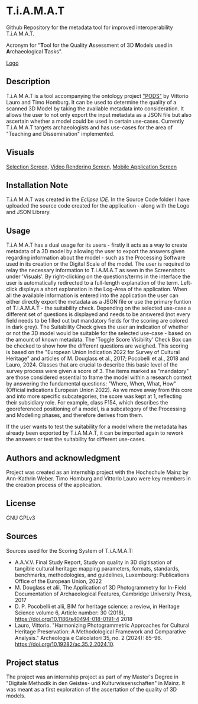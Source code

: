 # T.i.A.M.A.T
Github Repository for the metadata tool for improved interoperability T.i.A.M.A.T.

Acronym for "**T**ool for the Qual**i**ty **A**ssessment of 3D **M**odels used in **A**rchaeological **T**asks". 

[Logo](Logo_Tiamat.png)

## Description
T.i.A.M.A.T is a tool accompanying the ontology project ["PODS"](https://github.com/Vlauro/PODS) by Vittorio Lauro and Timo Homburg. It can be used to determine the quality of a scanned 3D Model by taking the available metadata into consideration. It allows the user to not only export the input metadata as a JSON file but also ascertain whether a model could be used in certain use-cases. Currently T.i.A.M.A.T targets archaeologists and has use-cases for the area of "Teaching and Dissemination" implemented.

## Visuals
[Selection Screen](Selection_Screen.png), 
[Video Rendering Screen](Video_Rendering.png), 
[Mobile Application Screen](Mobile_Application_Screen.png)

## Installation Note
T.i.A.M.A.T was created in the _Eclipse IDE_. In the Source Code folder I have uploaded the source code created for the application - along with the Logo and JSON Library.

## Usage
T.i.A.M.A.T has a dual usage for its users - firstly it acts as a way to create metadata of a 3D model by allowing the user to export the answers given regarding information about the model - such as the Processing Software used in its creation or the Digital Scale of the model. The user is required to relay the necessary information to T.i.A.M.A.T as seen in the Screenshots under 'Visuals'. By right-clicking on the questions/terms in the interface the user is automatically redirected to a full-length explanation of the term. Left-click displays a short explanation in the Log-Area of the application.
When all the available information is entered into the application the user can either directly export the metadata as a JSON file or use the primary funtion of T.i.A.M.A.T - the suitability check. Depending on the selected use-case a different set of questions is displayed and needs to be answered (not every field needs to be filled out but mandatory fields for the scoring are colored in dark grey). The Suitability Check gives the user an indication of whether or not the 3D model would be suitable for the selected use-case - based on the amount of known metadata. The 'Toggle Score Visibility' Check Box can be checked to show how the different questions are weighed. 
This scoring is based on the "European Union Indication 2022 for Survey of Cultural Heritage" and articles of M. Douglass et al., 2017; Pocobelli et al., 2018 and Lauro, 2024. 
Classes that are crucial to describe this basic level of the survey process were given a score of 3.
The items marked as "mandatory" are those considered essential to frame the model within a research context by answering the fundamental questions: "Where, When, What, How" (Official indications European Union 2022). As we move away from this core and into more specific subcategories, the score was kept at 1, reflecting their subsidiary role. For example, class F154, which describes the georeferenced positioning of a model, is a subcategory of the Processing and Modelling phases, and therefore derives from them.

If the user wants to test the suitability for a model where the metadata has already been exported by T.i.A.M.A.T, it can be imported again to rework the answers or test the suitability for different use-cases.

## Authors and acknowledgment
Project was created as an internship project with the Hochschule Mainz by Ann-Kathrin Weber.
Timo Homburg and Vittorio Lauro were key members in the creation process of the application.

## License
GNU GPLv3

## Sources

Sources used for the Scoring System of T.i.A.M.A.T:

- A.A.V.V. Final Study Report, Study on quality in 3D digitisation of tangible cultural heritage: mapping parameters, formats, standards, benchmarks, methodologies, and guidelines, Luxembourg: Publications Office of the European Union, 2022
- M. Douglass et alii, The Application of 3D Photogrammetry for In-Field Documentation of Archaeological Features, Cambridge University Press, 2017
- D. P. Pocobelli et alii, BIM for heritage science: a review, in Heritage Science volume 6, Article number: 30 (2018), https://doi.org/10.1186/s40494-018-0191-4 2018
- Lauro, Vittorio. "Harmonizing Photogrammetric Approaches for Cultural Heritage Preservation: A Methodological Framework and Comparative Analysis." Archeologia e Calcolatori 35, no. 2 (2024): 85–96. https://doi.org/10.19282/ac.35.2.2024.10.

## Project status
The project was an internship project as part of my Master's Degree in "Digitale Methodik in den Geistes- und Kulturwissenschaften" in Mainz. It was meant as a first exploration of the ascertation of the quality of 3D models.
